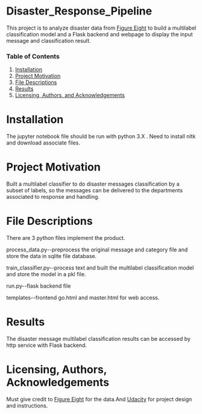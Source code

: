# Disaster_Response_Pipeline
This project is to analyze disaster data from [Figure Eight](https://www.figure-eight.com/) to build a multilabel classification model and a Flask backend and webpage to display the input message and classification result.

### Table of Contents

1. [Installation](#installation)
2. [Project Motivation](#motivation)
3. [File Descriptions](#files)
4. [Results](#results)
5. [Licensing, Authors, and Acknowledgements](#licensing)


# Installation<a name="installation"></a>
The jupyter notebook file should be run with python 3.X . Need to install nltk and download associate files.

# Project Motivation<a name="motivation"></a>
Built a multilabel classifier to do disaster messages classification by a subset of labels, so the messages can be delivered to the departments associated to response and handling.


# File Descriptions<a name="files"></a>
There are 3 python files implement the product.

process_data.py--preprocess the original message and category file and store the data in sqlite file database.

train_classifier.py--process text and built the multilabel classification model and store the model in a pkl file.

run.py--flask backend file

templates--frontend go.html and master.html for web access.

# Results<a name="results"></a>
The disaster message multilabel classification results can be accessed by http service with Flask backend.

# Licensing, Authors, Acknowledgements<a name="licensing"></a>
Must give credit to [Figure Eight](https://www.figure-eight.com/) for the data.And [Udacity](http://www.udacity.com) for project design and instructions.
